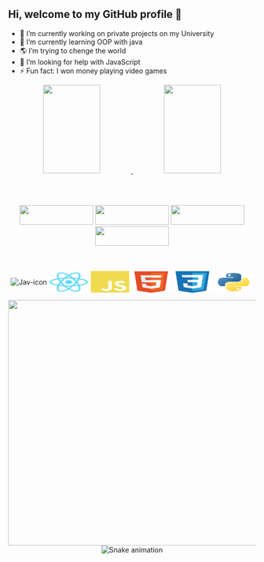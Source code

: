 ## Hi, welcome to my GitHub profile 👋

- 🔭 I’m currently working on private projects on my University
- 🌱 I’m currently learning OOP with java
- 🌎 I’m trying to chenge the world 
- 🤔 I’m looking for help with JavaScript
- ⚡ Fun fact: I won money playing video games

<div align="center">
  <a href="https://github.com/IgorMariano25">
  <img height="180em" width="48%" src="https://github-readme-stats.vercel.app/api?username=IgorMariano25&show_icons=true&theme=github_dark&include_all_commits=true&count_private=true"/>
  <img height="180em" width="48%"src="https://github-readme-stats.vercel.app/api/top-langs/?username=IgorMariano25&layout=compact&langs_count=7&theme=github_dark&"/>

<br><br>
<div>

  <a target="blank" href="https://instagram.com/igor.mariano_"><img height="40" width="150" src="https://img.shields.io/badge/-Instagram-%23E4405F?style=for-the-badge&logo=instagram&logoColor=white" target="blank"></a>
  <a target="blank" href = "mailto:igor-mariano@outlook.com"><img height="40" width="150" src="https://img.shields.io/badge/-outlook-%23333?style=for-the-badge&logo=gmail&logoColor=white"></a>
  <a href="https://www.linkedin.com/in/https://www.linkedin.com/in/igormarianodev/" target="_blank"><img height="40" width="150" src="https://img.shields.io/badge/-LinkedIn-%230077B5?style=for-the-badge&logo=linkedin&logoColor=white" target="_blank"></a>
  <a target="blank" href="https://gitlab.com/IgorMariano25"><img height="40" width="150" src="https://img.shields.io/badge/GitLab-330F63?style=for-the-badge&logo=gitlab&logoColor=white"></a>
 </div>
 
  <br><br>
  <img align="center" alt="Jav-icon" height="45" width="80" src="https://cdn.jsdelivr.net/gh/devicons/devicon/icons/java/java-original.svg" />
  <img align="center" alt="React-icon" height="45" width="80" src="https://raw.githubusercontent.com/devicons/devicon/master/icons/react/react-original.svg">
  <img align="center" alt="Js-icon" height="45" width="80" src="https://raw.githubusercontent.com/devicons/devicon/master/icons/javascript/javascript-plain.svg">
  <img align="center" alt="HTML-icon" height="45" width="80" src="https://raw.githubusercontent.com/devicons/devicon/master/icons/html5/html5-original.svg">
  <img align="center" alt="CSS-icon" height="45" width="80" src="https://raw.githubusercontent.com/devicons/devicon/master/icons/css3/css3-original.svg">
  <img align="center" alt="Python-icon" height="45" width="80" src="https://raw.githubusercontent.com/devicons/devicon/master/icons/python/python-original.svg">
 
   <img align="center" height="500" width="800" src="https://wakatime.com/share/@0b71d094-f479-4007-b768-49233a5edaf4/46d7c5b6-4a3b-42f2-bc28-1a54a8ca24e1.svg"></img>
   ![Snake animation](https://github.com/IgorMariano25/IgorMariano25/blob/output/github-contribution-grid-snake.svg)
    
</div>
